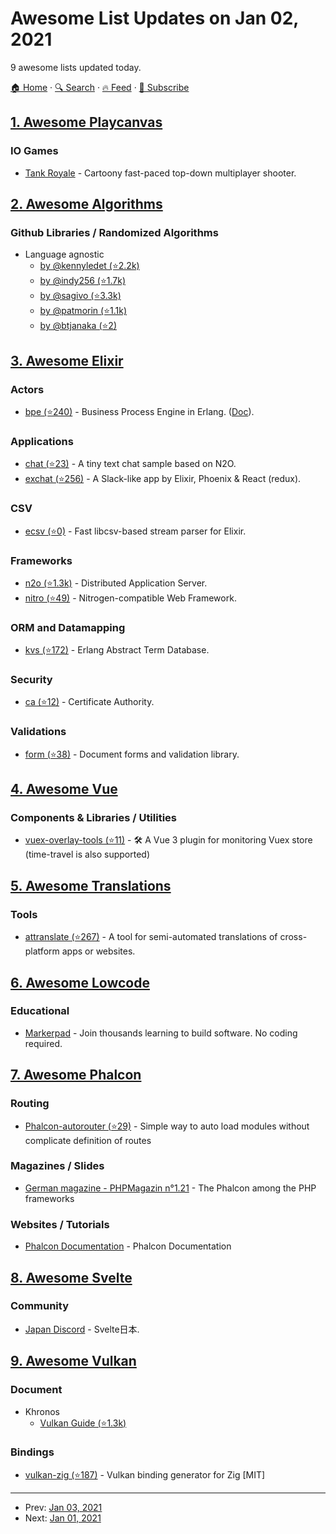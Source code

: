 # Awesome List Updates on Jan 02, 2021

9 awesome lists updated today.

[🏠 Home](/README.md) · [🔍 Search](https://www.trackawesomelist.com/search/) · [🔥 Feed](https://www.trackawesomelist.com/rss.xml) · [📮 Subscribe](https://trackawesomelist.us17.list-manage.com/subscribe?u=d2f0117aa829c83a63ec63c2f&id=36a103854c)



## [1. Awesome Playcanvas](/content/playcanvas/awesome-playcanvas/README.md)

### IO Games

*   [Tank Royale](https://tankroyale.io/) - Cartoony fast-paced top-down multiplayer shooter.

## [2. Awesome Algorithms](/content/tayllan/awesome-algorithms/README.md)

### Github Libraries / Randomized Algorithms

*   Language agnostic
    *   [by @kennyledet (⭐2.2k)](https://github.com/kennyledet/Algorithm-Implementations)
    *   [by @indy256 (⭐1.7k)](https://github.com/indy256/codelibrary)
    *   [by @sagivo (⭐3.3k)](https://github.com/sagivo/algorithms)
    *   [by @patmorin (⭐1.1k)](https://github.com/patmorin/ods)
    *   [by @btjanaka (⭐2)](https://github.com/btjanaka/algorithm-problems)

## [3. Awesome Elixir](/content/h4cc/awesome-elixir/README.md)

### Actors

*   [bpe (⭐240)](https://github.com/spawnproc/bpe) - Business Process Engine in Erlang. ([Doc](https://bpe.n2o.dev)).

### Applications

*   [chat (⭐23)](https://github.com/synrc/chat) - A tiny text chat sample based on N2O.
*   [exchat (⭐256)](https://github.com/tony612/exchat) - A Slack-like app by Elixir, Phoenix & React (redux).

### CSV

*   [ecsv (⭐0)](https://github.com/erpuno/ecsv) - Fast libcsv-based stream parser for Elixir.

### Frameworks

*   [n2o (⭐1.3k)](https://github.com/synrc/n2o) - Distributed Application Server.
*   [nitro (⭐49)](https://github.com/synrc/nitro) - Nitrogen-compatible Web Framework.

### ORM and Datamapping

*   [kvs (⭐172)](https://github.com/synrc/kvs) - Erlang Abstract Term Database.

### Security

*   [ca (⭐12)](https://github.com/synrc/ca) - Certificate Authority.

### Validations

*   [form (⭐38)](https://github.com/synrc/form) - Document forms and validation library.

## [4. Awesome Vue](/content/vuejs/awesome-vue/README.md)

### Components & Libraries / Utilities

*   [vuex-overlay-tools (⭐11)](https://github.com/Mirazex/vuex-overlay) - 🛠 A Vue 3 plugin for monitoring Vuex store (time-travel is also supported)

## [5. Awesome Translations](/content/mbiesiad/awesome-translations/README.md)

### Tools

*   [attranslate (⭐267)](https://github.com/fkirc/attranslate) - A tool for semi-automated translations of cross-platform apps or websites.

## [6. Awesome Lowcode](/content/antdimot/awesome-lowcode/README.md)

### Educational

*   [Markerpad](https://www.makerpad.co/) - Join thousands learning to build software. No coding required.

## [7. Awesome Phalcon](/content/phalcon/awesome-phalcon/README.md)

### Routing

*   [Phalcon-autorouter (⭐29)](https://github.com/kahur/Phalcon-autorouter) - Simple way to auto load modules without complicate definition of routes

### Magazines / Slides

*   [German magazine - PHPMagazin n°1.21](https://kiosk.entwickler.de/php-magazin/php-magazin-1-2021/) - The Phalcon among the PHP frameworks

### Websites / Tutorials

*   [Phalcon Documentation](https://docs.phalcon.io/4.0/en/introduction) - Phalcon Documentation

## [8. Awesome Svelte](/content/TheComputerM/awesome-svelte/README.md)

### Community

*   [Japan Discord](https://discord.com/invite/YTXq3ZtBbx) - Svelte日本.

## [9. Awesome Vulkan](/content/vinjn/awesome-vulkan/README.md)

### Document

*   Khronos
    *   [Vulkan Guide (⭐1.3k)](https://github.com/KhronosGroup/Vulkan-Guide)

### Bindings

*   [vulkan-zig (⭐187)](https://github.com/Snektron/vulkan-zig) - Vulkan binding generator for Zig \[MIT]

---

- Prev: [Jan 03, 2021](/content/2021/01/03/README.md)
- Next: [Jan 01, 2021](/content/2021/01/01/README.md)